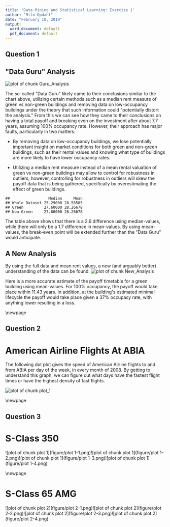 ```yaml
---
title: 'Data Mining and Statistical Learning: Exercise 1'
author: "Milo Opdahl"
date: "February 10, 2019"
output:
  word_document: default
  pdf_document: default
---
```




## Question 1



## "Data Guru" Analysis


![plot of chunk Guru_Analysis](figure/Guru_Analysis-1.png)

  The so-called "Data Guru" likely came to their conclusions similar to the chart above, utilizing certain methods such as a median rent measure of green vs non-green buildings and removing data on low-occupancy buildings under the theory that such information could "potentially distort the analysis."  From this we can see how they came to their conclusions on having a total payoff and breaking even on the investment after about 7.7 years, assuming 100% occupancy rate.  However, their approach has major faults, particularly in two matters.
  
* By removing data on low-occupancy buildings, we lose potentially important insight on market conditions for both green and non-green buildings, such as their rental values and knowing what type of buildings are more likely to have lower occupancy rates.

* Utilizing a median rent measure instead of a mean rental valuation of green vs non-green buildings may allow to control for robustness in outliers; however, controlling for robustness in outliers will skew the payoff data that is being gathered, specifically by overestimating the effect of green buildings.  


```
##                 Median     Mean
## Whole Dataset 25.29000 28.58585
## Green         27.60000 28.26678
## Non-Green     27.60000 28.26678
```

  The table above shows that there is a 2.6 difference using median-values, while there will only be a 1.7 difference in mean-values.  By using mean-values, the break-even point will be extended further than the "Data Guru" would anticipate.
  
## A New Analysis

  By using the full data and mean rent values, a new (and arguably better) understanding of the data can be found.
![plot of chunk New_Analysis](figure/New_Analysis-1.png)

  Here is a more accurate estimate of the payoff timetable for a green building using mean-values. For 100% occupancy, the payoff would take place within 11.43 years. In addition, at the building's estimated minimal lifecycle the payoff would take place given a 37% occupacy rate, with anything lower resulting in a loss.
  
\newpage

## Question 2


# American Airline Flights At ABIA

The following dot plot gives the speed of American Airline flights to and from ABIA per day of the week, in every month of 2008.  By getting to understand this graph, we can figure out what days have the fastest flight times or have the highest density of fast flights.

![plot of chunk plot_1](figure/plot_1-1.png)

\newpage
  
## Question 3



# S-Class 350

![plot of chunk plot 1](figure/plot 1-1.png)![plot of chunk plot 1](figure/plot 1-2.png)![plot of chunk plot 1](figure/plot 1-3.png)![plot of chunk plot 1](figure/plot 1-4.png)

\newpage

# S-Class 65 AMG

![plot of chunk plot 2](figure/plot 2-1.png)![plot of chunk plot 2](figure/plot 2-2.png)![plot of chunk plot 2](figure/plot 2-3.png)![plot of chunk plot 2](figure/plot 2-4.png)
